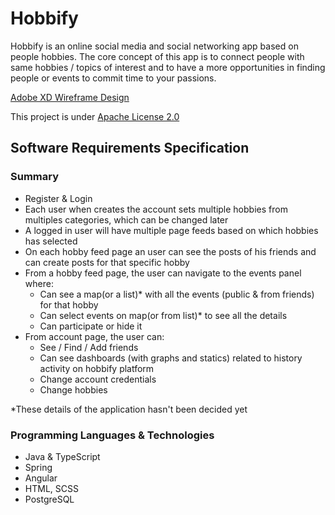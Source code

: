 # Hobbify


Hobbify is an online social media and social networking app based on people hobbies. The core concept of this app is to connect people with same hobbies / topics of interest and to have a more opportunities in finding people or events to commit time to your passions.

[Adobe XD Wireframe Design](https://github.com/Storrund/hobbify/blob/master/hobbify_wireframe.xd)

This project is under [Apache License 2.0](https://github.com/Storrund/hobbify/blob/master/LICENSE)


## Software Requirements Specification

### Summary
* Register & Login
* Each user when creates the account sets multiple hobbies from multiples categories, which can be changed later
* A logged in user will have multiple page feeds based on which hobbies has selected 
* On each hobby feed page an user can see the posts of his friends and can create posts for that specific hobby
* From a hobby feed page, the user can navigate to the events panel where:
	*  Can see a map(or a list)* with all the events (public & from friends) for that hobby
	*  Can select events on map(or from list)* to see all the details
	*  Can participate or hide it
* From account page, the user can:
	* See / Find / Add friends
	* Can see dashboards (with graphs and statics) related to history activity on hobbify platform
	* Change account credentials
	* Change hobbies
	
*These details of the application hasn't been decided yet

### Programming Languages & Technologies

* Java & TypeScript
* Spring
* Angular
* HTML, SCSS
* PostgreSQL
